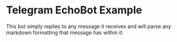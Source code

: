 # Telegram EchoBot Example
This bot simply replies to any message it receives and will parse any markdown formatting that message has within it.
